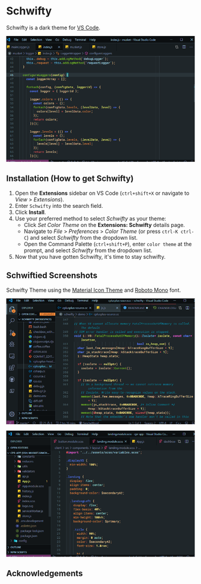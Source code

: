 # Schwifty

Schwifty is a dark theme for [VS Code](https://code.visualstudio.com/).

![screenshot1](images/screenshot1.png)

## Installation (How to get Schwifty)

1. Open the **Extensions** sidebar on VS Code (`ctrl+shift+X` or navigate to *View* > *Extensions*).
2. Enter `Schwifty` into the search field.
3. Click **Install**.
4. Use your preferred method to select *Schwifty* as your theme:
    - Click *Set Color Theme* on the **Extensions: Schwifty** details page.
    - Navigate to *File* > *Preferences* > *Color Theme* (or press `ctrl-K ctrl-C`) and select *Schwifty* from the dropdown list.
    - Open the Command Palette (`ctrl+shift+P`), enter `color theme` at the prompt, and select *Schwifty* from the dropdown list.
5. Now that you have gotten Schwifty, it's time to stay schwifty.

## Schwiftied Screenshots

Schwifty Theme using the [Material Icon Theme](https://marketplace.visualstudio.com/items?itemName=PKief.material-icon-theme) and [Roboto Mono](https://fonts.google.com/specimen/Roboto+Mono) font.

![screenshot2](images/screenshot3.png)

![screenshot3](images/screenshot2.png)

## Acknowledgements
